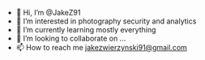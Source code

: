 - 👋 Hi, I’m @JakeZ91
- 👀 I’m interested in photography security and analytics 
- 🌱 I’m currently learning mostly everything
- 💞️ I’m looking to collaborate on ...
- 📫 How to reach me jakezwierzynski91@gmail.com

<!---
JakeZ91/JakeZ91 is a ✨ special ✨ repository because its `README.md` (this file) appears on your GitHub profile.
You can click the Preview link to take a look at your changes.
--->
